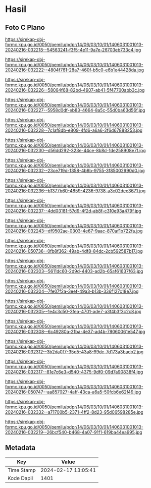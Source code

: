 # Hasil

## Foto C Plano

https://sirekap-obj-formc.kpu.go.id/0050/pemilu/pdpr/14/06/03/10/01/1406031001013-20240216-032218--54563241-f3f5-4e11-9a7e-26703eb733c4.jpg

https://sirekap-obj-formc.kpu.go.id/0050/pemilu/pdpr/14/06/03/10/01/1406031001013-20240216-032222--4804f761-28a7-460f-b5c0-e6b1e44428da.jpg

https://sirekap-obj-formc.kpu.go.id/0050/pemilu/pdpr/14/06/03/10/01/1406031001013-20240216-032226--58064f68-82bd-4907-ab41-5f47700abb3c.jpg

https://sirekap-obj-formc.kpu.go.id/0050/pemilu/pdpr/14/06/03/10/01/1406031001013-20240216-032227--5958d0df-eb83-4664-8a5c-55d0ba63d56f.jpg

https://sirekap-obj-formc.kpu.go.id/0050/pemilu/pdpr/14/06/03/10/01/1406031001013-20240216-032228--7c1af8db-e809-4fd6-a6a6-2f6d67888253.jpg

https://sirekap-obj-formc.kpu.go.id/0050/pemilu/pdpr/14/06/03/10/01/1406031001013-20240216-032230--d56dd292-323e-44ce-8b8d-1de258908e7f.jpg

https://sirekap-obj-formc.kpu.go.id/0050/pemilu/pdpr/14/06/03/10/01/1406031001013-20240216-032232--23ce719d-1358-4b8b-9755-3f85002990d0.jpg

https://sirekap-obj-formc.kpu.go.id/0050/pemilu/pdpr/14/06/03/10/01/1406031001013-20240216-032236--b1377b60-4859-4236-9738-a3c02dee3671.jpg

https://sirekap-obj-formc.kpu.go.id/0050/pemilu/pdpr/14/06/03/10/01/1406031001013-20240216-032237--4dd03181-57d9-4f2d-ab8f-c310e93a479f.jpg

https://sirekap-obj-formc.kpu.go.id/0050/pemilu/pdpr/14/06/03/10/01/1406031001013-20240216-032243--df9502ae-0303-4e67-9aac-870af1b722fa.jpg

https://sirekap-obj-formc.kpu.go.id/0050/pemilu/pdpr/14/06/03/10/01/1406031001013-20240216-050736--0fb8f362-49ab-4df8-84dc-2cb592587b17.jpg

https://sirekap-obj-formc.kpu.go.id/0050/pemilu/pdpr/14/06/03/10/01/1406031001013-20240216-032303--5611dc60-2d9d-4403-ad2b-65af61637f63.jpg

https://sirekap-obj-formc.kpu.go.id/0050/pemilu/pdpr/14/06/03/10/01/1406031001013-20240216-032304--7fe07f2a-3eef-49a3-b13b-336f127c18e7.jpg

https://sirekap-obj-formc.kpu.go.id/0050/pemilu/pdpr/14/06/03/10/01/1406031001013-20240216-032305--1e4c3d50-3fea-4701-ade7-a3f4b3f3c2c8.jpg

https://sirekap-obj-formc.kpu.go.id/0050/pemilu/pdpr/14/06/03/10/01/1406031001013-20240216-032308--6c49280a-21ba-4e37-ad4b-78060061e547.jpg

https://sirekap-obj-formc.kpu.go.id/0050/pemilu/pdpr/14/06/03/10/01/1406031001013-20240216-032312--3b2da0f7-35d5-43a8-99dc-7d173a3bacb2.jpg

https://sirekap-obj-formc.kpu.go.id/0050/pemilu/pdpr/14/06/03/10/01/1406031001013-20240216-032317--81e7c6e3-d540-4375-9df0-09d7a90838f4.jpg

https://sirekap-obj-formc.kpu.go.id/0050/pemilu/pdpr/14/06/03/10/01/1406031001013-20240216-050747--aa857027-4aff-43ca-a6a5-50fcb6e62f49.jpg

https://sirekap-obj-formc.kpu.go.id/0050/pemilu/pdpr/14/06/03/10/01/1406031001013-20240216-032332--a71700b5-2371-4ff2-8d23-95d06598285e.jpg

https://sirekap-obj-formc.kpu.go.id/0050/pemilu/pdpr/14/06/03/10/01/1406031001013-20240216-032219--26bcf540-b468-4a07-91f1-619ba44ea995.jpg


## Metadata

| Key        | Value               |
| ---------- | ------------------- |
| Time Stamp | 2024-02-17 13:05:41 |
| Kode Dapil | 1401                |



